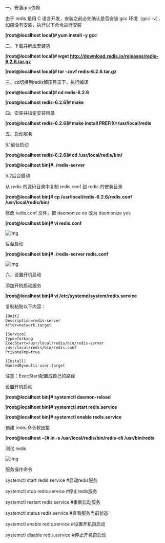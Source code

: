 一、安装gcc依赖

由于 redis 是用 C 语言开发，安装之前必先确认是否安装 gcc 环境（gcc -v），如果没有安装，执行以下命令进行安装

 **[root@localhost local]# yum install -y gcc** 

 

二、下载并解压安装包

**[root@localhost local]# wget http://download.redis.io/releases/redis-6.2.6.tar.gz**

**[root@localhost local]# tar -zxvf redis-6.2.6.tar.gz**

 

三、cd切换到redis解压目录下，执行编译

**[root@localhost local]# cd redis-6.2.6**

**[root@localhost redis-6.2.6]# make**

 

四、安装并指定安装目录

**[root@localhost redis-6.2.6]# make install PREFIX=/usr/local/redis**

 

五、启动服务

5.1前台启动

**[root@localhost redis-6.2.6]# cd /usr/local/redis/bin/**

**[root@localhost bin]# ./redis-server**

 

5.2后台启动

从 redis 的源码目录中复制 redis.conf 到 redis 的安装目录

**[root@localhost bin]# cp /usr/local/redis-6.2.6/redis.conf /usr/local/redis/bin/**

 

修改 redis.conf 文件，把 daemonize no 改为 daemonize yes

**[root@localhost bin]# vi redis.conf**

![img](https://gitee.com/cnmz/images/raw/master/mdpic/202110121853135.png)

后台启动

**[root@localhost bin]# ./redis-server redis.conf**

![img](https://gitee.com/cnmz/images/raw/master/mdpic/202110121853444.png)

 

六、设置开机启动

添加开机启动服务

**[root@localhost bin]# vi /etc/systemd/system/redis.service**

复制粘贴以下内容：

```
[Unit]
Description=redis-server
After=network.target

[Service]
Type=forking
ExecStart=/usr/local/redis/bin/redis-server /usr/local/redis/bin/redis.conf
PrivateTmp=true

[Install]
WantedBy=multi-user.target
```

注意：ExecStart配置成自己的路径 

设置开机启动

**[root@localhost bin]# systemctl daemon-reload**

**[root@localhost bin]# systemctl start redis.service**

**[root@localhost bin]# systemctl enable redis.service**

 

创建 redis 命令软链接

**[root@localhost ~]# ln -s /usr/local/redis/bin/redis-cli /usr/bin/redis**

测试 redis

![img](https://gitee.com/cnmz/images/raw/master/mdpic/202110121853499.png)

 

服务操作命令

systemctl start redis.service  #启动redis服务

systemctl stop redis.service  #停止redis服务

systemctl restart redis.service  #重新启动服务

systemctl status redis.service  #查看服务当前状态

systemctl enable redis.service  #设置开机自启动

systemctl disable redis.service  #停止开机自启动